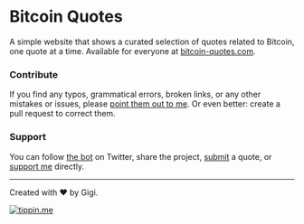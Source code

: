 # Bitcoin Quotes

A simple website that shows a curated selection of quotes related to Bitcoin, one quote at a time. Available for everyone at [bitcoin-quotes.com](https://www.bitcoin-quotes.com/).

### Contribute

If you find any typos, grammatical errors, broken links, or any other mistakes or issues, please [point them out to me](https://dergigi.com/contact/). Or even better: create a pull request to correct them.

### Support

You can follow [the bot](https://twitter.com/btc_quotes) on Twitter, share the project, [submit](https://forms.gle/himv1V62J8ArHPkJ8) a quote, or [support me](https://dergigi.com/support/) directly.

---

Created with :heart: by Gigi.

[![tippin.me](https://badgen.net/badge/%E2%9A%A1%EF%B8%8Ftippin.me/@dergigi/F0918E)](https://tippin.me/@dergigi)
